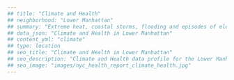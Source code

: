 ```yaml
---
## title: "Climate and Health"
## neighborhood: "Lower Manhattan"
## summary: "Extreme heat, coastal storms, flooding and episodes of elevated ozone are climate-related hazards that may increase with climate change and have important public health impacts in New York City. Extreme weather can cause power outages, which also threaten public health. This report provides neighborhood indicators of climate-related hazards, vulnerability and health impacts."
## data_json: "Climate and Health in Lower Manhattan"
## content_yml: "climate"
## type: location
## seo_title: "Climate and Health in Lower Manhattan"
## seo_description: "Climate and Health data profile for the Lower Manhattan neighborhood of NYC."
## seo_image: "images/nyc_health_report_climate_health.jpg"
---
```

